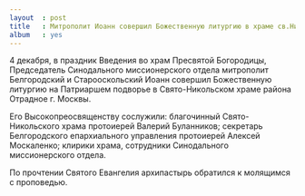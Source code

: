 ```yaml
---
layout  : post
title   : Митрополит Иоанн совершил Божественную литургию в храме св.Николая Мирликийского
album   : yes
---
```

4 декабря, в праздник Введения во храм Пресвятой Богородицы, Председатель Синодального миссионерского отдела митрополит Белгородский и Старооскольский Иоанн совершил Божественную литургию на Патриаршем подворье в Свято-Никольском храме района Отрадное г. Москвы.

Его Высокопреосвященству сослужили: благочинный Свято-Никольского храма протоиерей Валерий Буланников; секретарь Белгородского епархиального управления протоиерей Алексей Москаленко; клирики храма, сотрудники Синодального миссионерского отдела.  

По прочтении Святого Евангелия архипастырь обратился к молящимся с проповедью. 
